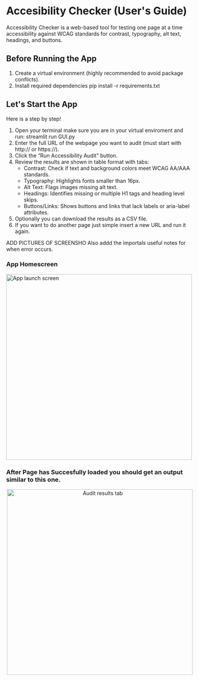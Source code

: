 # Accesibility Checker (User's Guide)
Accessibility Checker is a web-based tool for testing one page at a time accessibility against WCAG standards for contrast, typography, alt text, headings, and buttons.

## Before Running the App 
1. Create a virtual environment (highly recommended to avoid package conflicts).
2. Install required dependencies pip install -r requirements.txt
   
## Let's Start the App 
Here is a step by step!
1. Open your terminal make sure you are in your virtual enviroment and run: streamlit run GUI.py
2. Enter the full URL of the webpage you want to audit (must start with http:// or https://).
3. Click the “Run Accessibility Audit” button.
4. Review the results are shown in table format with tabs:
    - Contrast: Check if text and background colors meet WCAG AA/AAA standards.
    - Typography: Highlights fonts smaller than 16px.
    - Alt Text: Flags images missing alt text.
    - Headings: Identifies missing or multiple H1 tags and heading level skips.
    - Buttons/Links: Shows buttons and links that lack labels or aria-label attributes.
5. Optionally you can download the results as a CSV file.
6. If you want to do another page just simple insert a new URL and run it again. 

ADD PICTURES OF SCREENSHO Also addd the importals useful notes for when error occurs.  
### App Homescreen 
<p align="left">
  <img src="https://github.com/user-attachments/assets/2466f961-76c8-4135-b685-6977e7872805" width="500" alt="App launch screen">
</p>

### After Page has Succesfully loaded you should get an output similar to this one. 
<p align="center">
  <img src="https://github.com/user-attachments/assets/287501b2-665c-4d91-9228-3c9abf297f6b" width="500" alt="Audit results tab">
</p>

